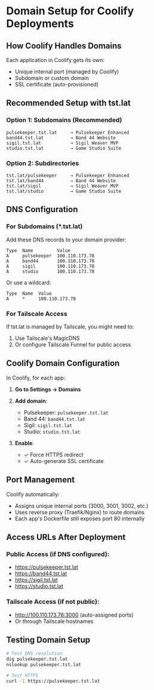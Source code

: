 # Domain Setup for Coolify Deployments

## How Coolify Handles Domains

Each application in Coolify gets its own:
- Unique internal port (managed by Coolify)
- Subdomain or custom domain
- SSL certificate (auto-provisioned)

## Recommended Setup with tst.lat

### Option 1: Subdomains (Recommended)
```
pulsekeeper.tst.lat     → Pulsekeeper Enhanced
band44.tst.lat          → Band 44 Website
sigil.tst.lat           → Sigil Weaver MVP
studio.tst.lat          → Game Studio Suite
```

### Option 2: Subdirectories
```
tst.lat/pulsekeeper     → Pulsekeeper Enhanced
tst.lat/band44          → Band 44 Website
tst.lat/sigil           → Sigil Weaver MVP
tst.lat/studio          → Game Studio Suite
```

## DNS Configuration

### For Subdomains (*.tst.lat)
Add these DNS records to your domain provider:

```
Type  Name         Value
A     pulsekeeper  100.110.173.78
A     band44       100.110.173.78
A     sigil        100.110.173.78
A     studio       100.110.173.78
```

Or use a wildcard:
```
Type  Name  Value
A     *     100.110.173.78
```

### For Tailscale Access
If tst.lat is managed by Tailscale, you might need to:
1. Use Tailscale's MagicDNS
2. Or configure Tailscale Funnel for public access

## Coolify Domain Configuration

In Coolify, for each app:

1. **Go to Settings → Domains**
2. **Add domain**:
   - Pulsekeeper: `pulsekeeper.tst.lat`
   - Band 44: `band44.tst.lat`
   - Sigil: `sigil.tst.lat`
   - Studio: `studio.tst.lat`

3. **Enable**:
   - ✓ Force HTTPS redirect
   - ✓ Auto-generate SSL certificate

## Port Management

Coolify automatically:
- Assigns unique internal ports (3000, 3001, 3002, etc.)
- Uses reverse proxy (Traefik/Nginx) to route domains
- Each app's Dockerfile still exposes port 80 internally

## Access URLs After Deployment

### Public Access (if DNS configured):
- https://pulsekeeper.tst.lat
- https://band44.tst.lat
- https://sigil.tst.lat
- https://studio.tst.lat

### Tailscale Access (if not public):
- http://100.110.173.78:3000 (auto-assigned ports)
- Or through Tailscale hostnames

## Testing Domain Setup

```bash
# Test DNS resolution
dig pulsekeeper.tst.lat
nslookup pulsekeeper.tst.lat

# Test HTTPS
curl -I https://pulsekeeper.tst.lat
```